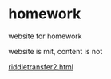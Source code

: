 # homework
website for homework

website is mit, content is not

[riddletransfer2.html](https://droobledores.github.io/homework/riddletransfer2.html)
